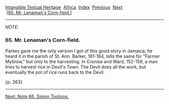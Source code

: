 [Intangible Textual Heritage](../../index)  [Africa](../index) 
[Index](index)  [Previous](jas064n)  [Next](jas066n)   
 \[[65. Mr. Lenaman's Corn-field.](jas065)\]

------------------------------------------------------------------------

*NOTE:* 

### 65. Mr. Lenaman's Corn-field.

Parkes gave me the only version I got of this good story in Jamaica; he
heard it in the parish of St. Ann. Barker, 181-184, tells the same for
"Farmer Mybrow," but only to the harvesting. In Cronise and Ward,
152-159, a man tries to harvest rice in Devil's Town. The Devil does all
the work, but eventually the pot of rice runs back to the Devil.

{p. 263}

------------------------------------------------------------------------

[Next: Note 66. Simon Tootoos.](jas066n)
